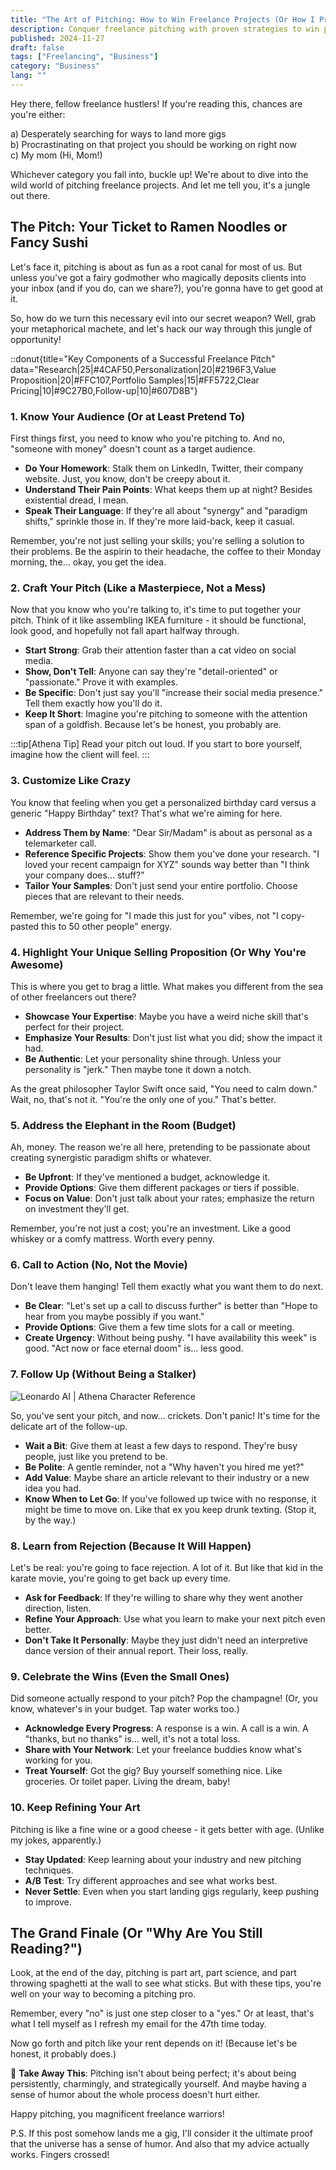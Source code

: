 ```yaml
---
title: "The Art of Pitching: How to Win Freelance Projects (Or How I Pretend to Know What I'm Doing)"
description: Conquer freelance pitching with proven strategies to win projects. Learn to stand out, connect with clients, and secure more gigs in this practical guide.
published: 2024-11-27
draft: false
tags: ["Freelancing", "Business"]
category: "Business"
lang: ""
---
```




Hey there, fellow freelance hustlers! If you're reading this, chances are you're either:

a) Desperately searching for ways to land more gigs  
b) Procrastinating on that project you should be working on right now  
c) My mom (Hi, Mom!)

Whichever category you fall into, buckle up! We're about to dive into the wild world of pitching freelance projects. And let me tell you, it's a jungle out there.


## The Pitch: Your Ticket to Ramen Noodles or Fancy Sushi

Let's face it, pitching is about as fun as a root canal for most of us. But unless you've got a fairy godmother who magically deposits clients into your inbox (and if you do, can we share?), you're gonna have to get good at it.

So, how do we turn this necessary evil into our secret weapon? Well, grab your metaphorical machete, and let's hack our way through this jungle of opportunity!

::donut{title="Key Components of a Successful Freelance Pitch" data="Research|25|#4CAF50,Personalization|20|#2196F3,Value Proposition|20|#FFC107,Portfolio Samples|15|#FF5722,Clear Pricing|10|#9C27B0,Follow-up|10|#607D8B"}

### 1. Know Your Audience (Or at Least Pretend To)

First things first, you need to know who you're pitching to. And no, "someone with money" doesn't count as a target audience.

- **Do Your Homework**: Stalk them on LinkedIn, Twitter, their company website. Just, you know, don't be creepy about it.
- **Understand Their Pain Points**: What keeps them up at night? Besides existential dread, I mean.
- **Speak Their Language**: If they're all about "synergy" and "paradigm shifts," sprinkle those in. If they're more laid-back, keep it casual.

Remember, you're not just selling your skills; you're selling a solution to their problems. Be the aspirin to their headache, the coffee to their Monday morning, the... okay, you get the idea.

### 2. Craft Your Pitch (Like a Masterpiece, Not a Mess)

Now that you know who you're talking to, it's time to put together your pitch. Think of it like assembling IKEA furniture - it should be functional, look good, and hopefully not fall apart halfway through.

- **Start Strong**: Grab their attention faster than a cat video on social media.
- **Show, Don't Tell**: Anyone can say they're "detail-oriented" or "passionate." Prove it with examples.
- **Be Specific**: Don't just say you'll "increase their social media presence." Tell them exactly how you'll do it.
- **Keep It Short**: Imagine you're pitching to someone with the attention span of a goldfish. Because let's be honest, you probably are.

:::tip[Athena Tip]
Read your pitch out loud. If you start to bore yourself, imagine how the client will feel.
:::

### 3. Customize Like Crazy

You know that feeling when you get a personalized birthday card versus a generic "Happy Birthday" text? That's what we're aiming for here.

- **Address Them by Name**: "Dear Sir/Madam" is about as personal as a telemarketer call.
- **Reference Specific Projects**: Show them you've done your research. "I loved your recent campaign for XYZ" sounds way better than "I think your company does... stuff?"
- **Tailor Your Samples**: Don't just send your entire portfolio. Choose pieces that are relevant to their needs.

Remember, we're going for "I made this just for you" vibes, not "I copy-pasted this to 50 other people" energy.

### 4. Highlight Your Unique Selling Proposition (Or Why You're Awesome)

This is where you get to brag a little. What makes you different from the sea of other freelancers out there?

- **Showcase Your Expertise**: Maybe you have a weird niche skill that's perfect for their project.
- **Emphasize Your Results**: Don't just list what you did; show the impact it had.
- **Be Authentic**: Let your personality shine through. Unless your personality is "jerk." Then maybe tone it down a notch.

As the great philosopher Taylor Swift once said, "You need to calm down." Wait, no, that's not it. "You're the only one of you." That's better.

### 5. Address the Elephant in the Room (Budget)

Ah, money. The reason we're all here, pretending to be passionate about creating synergistic paradigm shifts or whatever.

- **Be Upfront**: If they've mentioned a budget, acknowledge it.
- **Provide Options**: Give them different packages or tiers if possible.
- **Focus on Value**: Don't just talk about your rates; emphasize the return on investment they'll get.

Remember, you're not just a cost; you're an investment. Like a good whiskey or a comfy mattress. Worth every penny.

### 6. Call to Action (No, Not the Movie)

Don't leave them hanging! Tell them exactly what you want them to do next.

- **Be Clear**: "Let's set up a call to discuss further" is better than "Hope to hear from you maybe possibly if you want."
- **Provide Options**: Give them a few time slots for a call or meeting.
- **Create Urgency**: Without being pushy. "I have availability this week" is good. "Act now or face eternal doom" is... less good.

### 7. Follow Up (Without Being a Stalker)

![Leonardo AI | Athena Character Reference](https://res-3.cloudinary.com/ddicetqs5/image/upload/f_auto,fl_force_strip,q_auto:best/v1/wayfinder-ghost-blog/JE1fL1k-U_8pS84ptg22BcqErdt0gMh19cVV5g2dKT8)

So, you've sent your pitch, and now... crickets. Don't panic! It's time for the delicate art of the follow-up.

- **Wait a Bit**: Give them at least a few days to respond. They're busy people, just like you pretend to be.
- **Be Polite**: A gentle reminder, not a "Why haven't you hired me yet?"
- **Add Value**: Maybe share an article relevant to their industry or a new idea you had.
- **Know When to Let Go**: If you've followed up twice with no response, it might be time to move on. Like that ex you keep drunk texting. (Stop it, by the way.)

### 8. Learn from Rejection (Because It Will Happen)

Let's be real: you're going to face rejection. A lot of it. But like that kid in the karate movie, you're going to get back up every time.

- **Ask for Feedback**: If they're willing to share why they went another direction, listen.
- **Refine Your Approach**: Use what you learn to make your next pitch even better.
- **Don't Take It Personally**: Maybe they just didn't need an interpretive dance version of their annual report. Their loss, really.

### 9. Celebrate the Wins (Even the Small Ones)

Did someone actually respond to your pitch? Pop the champagne! (Or, you know, whatever's in your budget. Tap water works too.)

- **Acknowledge Every Progress**: A response is a win. A call is a win. A "thanks, but no thanks" is... well, it's not a total loss.
- **Share with Your Network**: Let your freelance buddies know what's working for you.
- **Treat Yourself**: Got the gig? Buy yourself something nice. Like groceries. Or toilet paper. Living the dream, baby!

### 10. Keep Refining Your Art

Pitching is like a fine wine or a good cheese - it gets better with age. (Unlike my jokes, apparently.)

- **Stay Updated**: Keep learning about your industry and new pitching techniques.
- **A/B Test**: Try different approaches and see what works best.
- **Never Settle**: Even when you start landing gigs regularly, keep pushing to improve.

## The Grand Finale (Or "Why Are You Still Reading?")

Look, at the end of the day, pitching is part art, part science, and part throwing spaghetti at the wall to see what sticks. But with these tips, you're well on your way to becoming a pitching pro.

Remember, every "no" is just one step closer to a "yes." Or at least, that's what I tell myself as I refresh my email for the 47th time today.

Now go forth and pitch like your rent depends on it! (Because let's be honest, it probably does.)

🌟 **Take Away This**: Pitching isn't about being perfect; it's about being persistently, charmingly, and strategically yourself. And maybe having a sense of humor about the whole process doesn't hurt either.

Happy pitching, you magnificent freelance warriors!

P.S. If this post somehow lands me a gig, I'll consider it the ultimate proof that the universe has a sense of humor. And also that my advice actually works. Fingers crossed!
